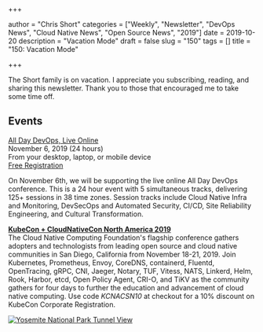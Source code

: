 +++

author = "Chris Short"
categories = ["Weekly", "Newsletter", "DevOps News", "Cloud Native News", "Open Source News", "2019"]
date = 2019-10-20
description = "Vacation Mode"
draft = false
slug = "150"
tags = []
title = "150: Vacation Mode"

+++

The Short family is on vacation. I appreciate you subscribing, reading, and sharing this newsletter. Thank you to those that encouraged me to take some time off.

## Events

[All Day DevOps, Live Online](https://www.alldaydevops.com/)  
November 6, 2019 (24 hours)  
From your desktop, laptop, or mobile device  
[Free Registration](https://www.alldaydevops.com/register)

On November 6th, we will be supporting the live online All Day DevOps conference. This is a 24 hour event with 5 simultaneous tracks, delivering 125+ sessions in 38 time zones. Session tracks include Cloud Native Infra and Monitoring, DevSecOps and Automated Security, CI/CD, Site Reliability Engineering, and Cultural Transformation.

[**KubeCon + CloudNativeCon North America 2019**](https://cshort.co/kcna19)  
The Cloud Native Computing Foundation's flagship conference gathers adopters and technologists from leading open source and cloud native communities in San Diego, California from November 18-21, 2019. Join Kubernetes, Prometheus, Envoy, CoreDNS, containerd, Fluentd, OpenTracing, gRPC, CNI, Jaeger, Notary, TUF, Vitess, NATS, Linkerd, Helm, Rook, Harbor, etcd, Open Policy Agent, CRI-O, and TiKV as the community gathers for four days to further the education and advancement of cloud native computing. Use code *KCNACSN10* at checkout for a 10% discount on KubeCon Corporate Registration.

[![Yosemite National Park Tunnel View](https://shortcdn.com/devopsish/tunnel-view-500.jpg)](https://shortcdn.com/devopsish/tunnel-view.jpg)

